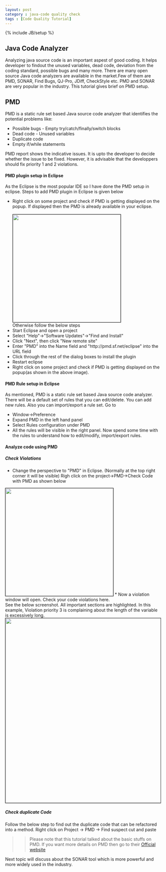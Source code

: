 ```yaml
---
layout: post
category : java-code quality check
tags : [Code Quality Tutorial]
---
```

{% include JB/setup %}

## Java Code Analyzer
Analyzing java source code is an important aspest of good coding. It helps developer to findout the unused variables, dead code, deviation from the coding standard, possible bugs and many more. There are many open source Java code analyzers are available in the market.Few of them are PMD, SONAR, Find Bugs, QJ-Pro, JDiff, CheckStyle etc. PMD and SONAR are very popular in the industry. This tutorial gives brief on PMD setup.

## PMD
PMD is a static rule set based Java source code analyzer that identifies the potential problems like:
<ul>
 <li> Possible bugs - Empty try/catch/finally/switch blocks</li>
 <li> Dead code - Unused variables </li>
 <li> Duplicate code </li>
 <li> Empty if/while statements </li>
</ul>
PMD report shows the indicative issues. It is upto the developer to decide whether the issue to be fixed. However, it is advisable that the developpers should fix priority 1 and 2 violations.

#### PMD plugin setup in Eclipse
As the Eclipse is the most popular IDE so I have done the PMD setup in eclipse.
Steps to add PMD plugin in Eclipse is given below
<ul>
 <li> Right click on some project and check if PMD is getting displayed on the popup. If displayed then the PMD is already available in your eclipse. </li>
 <br/><img style="border:1px solid black" src="http://www.eclipsezone.com/articles/pmd/images/check_code_pmd.png" height="350" width="350"> <br/>
Otherwise follow the below steps
 <li> Start Eclipse and open a project </li>
 <li> Select "Help"->"Software Updates"->"Find and Install" </li>
 <li> Click "Next", then click "New remote site" </li>
 <li> Enter "PMD" into the Name field and "http://pmd.sf.net/eclipse" into the URL field </li>
 <li> Click through the rest of the dialog boxes to install the plugin </li>
 <li> Restart eclipse </li>
 <li> Right click on some project and check if PMD is getting displayed on the popup(as shown in the above image).</li> 
</ul>

#### PMD Rule setup in Eclipse
As mentioned, PMD is a static rule set based Java source code analyzer. There will be a default set of rules that you can edit/delete. You can add new rules. Also you can import/export a rule set. Go to
 * Window->Preference
 * Expand PMD in the left hand panel
 * Select Rules configuration under PMD
 * All the rules will be visible in the right panel.
Now spend some time with the rules to understand how to edit/modify, import/export rules.

#### Analyze code using PMD

##### Check Violations
 * Change the perspective to "PMD" in Eclipse. (Normally at the top right corner it will be visible)
Righ click on the project->PMD->Check Code with PMD as shown below
<img style="border:1px solid black" src="http://www.eclipsezone.com/articles/pmd/images/check_code_pmd.png" height="350" width="350">
* Now a violation window will open. Check your code violations here.
<br/>
See the below screenshot. All important sections are highlighted. In this example, Violation priority 3 is complaining about the length of the variable is excessively long.
<img style="border:1px solid black" src="https://cloud.githubusercontent.com/assets/11231867/7563166/1b4306c4-f7f8-11e4-84a4-4e5cc051c33d.png" height="600" width="950">

##### Check duplicate Code
Follow the below step to find out the duplicate code that can be refactored into a method.
Right click on Project -> PMD -> Find suspect cut and paste

>> Please note that this tutorial talked about the basic stuffs on PMD. If you want more details on PMD then go to their [Official website](http://pmd.sourceforge.net/)

Next topic will discuss about the SONAR tool which is more powerful and more widely used in the industry.
